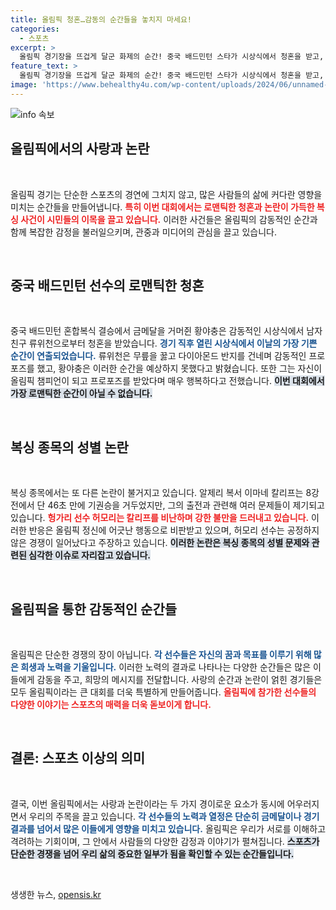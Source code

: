```yaml
---
title: 올림픽 청혼…감동의 순간들을 놓치지 마세요!
categories:
  - 스포츠
excerpt: >
  올림픽 경기장을 뜨겁게 달군 화제의 순간! 중국 배드민턴 스타가 시상식에서 청혼을 받고, 복싱에선 성별 논란이 격화되고 있습니다. 이 특별한 이야기의 이면을 확인해보세요!
feature_text: >
  올림픽 경기장을 뜨겁게 달군 화제의 순간! 중국 배드민턴 스타가 시상식에서 청혼을 받고, 복싱에선 성별 논란이 격화되고 있습니다. 이 특별한 이야기의 이면을 확인해보세요!
image: 'https://www.behealthy4u.com/wp-content/uploads/2024/06/unnamed-file.png'
---
```


<p><img src="https://www.behealthy4u.com/wp-content/uploads/2024/06/unnamed-file.png" alt="info 속보" /></p>

<h2 data-ke-size="size26">올림픽에서의 사랑과 논란</h2>

<p data-ke-size="size16">&nbsp;</p>

<p>올림픽 경기는 단순한 스포츠의 경연에 그치지 않고, 많은 사람들의 삶에 커다란 영향을 미치는 순간들을 만들어냅니다. <b><span style="color: #ee2323;">특히 이번 대회에서는 로맨틱한 청혼과 논란이 가득한 복싱 사건이 시민들의 이목을 끌고 있습니다.</span></b> 이러한 사건들은 올림픽의 감동적인 순간과 함께 복잡한 감정을 불러일으키며, 관중과 미디어의 관심을 끌고 있습니다. </p>

<p data-ke-size="size16">&nbsp;</p>

<h2 data-ke-size="size26">중국 배드민턴 선수의 로맨틱한 청혼</h2>

<p data-ke-size="size16">&nbsp;</p>

<p>중국 배드민턴 혼합복식 결승에서 금메달을 거머쥔 황야충은 감동적인 시상식에서 남자친구 류위천으로부터 청혼을 받았습니다. <b><span style="color: #1a5490;">경기 직후 열린 시상식에서 이날의 가장 기쁜 순간이 연출되었습니다.</span></b> 류위천은 무릎을 꿇고 다이아몬드 반지를 건네며 감동적인 프로포즈를 했고, 황야충은 이러한 순간을 예상하지 못했다고 밝혔습니다. 또한 그는 자신이 올림픽 챔피언이 되고 프로포즈를 받았다며 매우 행복하다고 전했습니다. <b><span style="background-color: #21538527;">이번 대회에서 가장 로맨틱한 순간이 아닐 수 없습니다.</span></b></p>

<p data-ke-size="size16">&nbsp;</p>

<h2 data-ke-size="size26">복싱 종목의 성별 논란</h2>

<p data-ke-size="size16">&nbsp;</p>

<p>복싱 종목에서는 또 다른 논란이 불거지고 있습니다. 알제리 복서 이마네 칼리프는 8강전에서 단 46초 만에 기권승을 거두었지만, 그의 출전과 관련해 여러 문제들이 제기되고 있습니다. <b><span style="color: #ee2323;">헝가리 선수 허모리는 칼리프를 비난하며 강한 불만을 드러내고 있습니다.</span></b> 이러한 반응은 올림픽 정신에 어긋난 행동으로 비판받고 있으며, 허모리 선수는 공정하지 않은 경쟁이 일어났다고 주장하고 있습니다. <b><span style="background-color: #21538527;">이러한 논란은 복싱 종목의 성별 문제와 관련된 심각한 이슈로 자리잡고 있습니다.</span></b></p>

<p data-ke-size="size16">&nbsp;</p>

<h2 data-ke-size="size26">올림픽을 통한 감동적인 순간들</h2>

<p data-ke-size="size16">&nbsp;</p>

<p>올림픽은 단순한 경쟁의 장이 아닙니다. <b><span style="color: #1a5490;">각 선수들은 자신의 꿈과 목표를 이루기 위해 많은 희생과 노력을 기울입니다.</span></b> 이러한 노력의 결과로 나타나는 다양한 순간들은 많은 이들에게 감동을 주고, 희망의 메시지를 전달합니다. 사랑의 순간과 논란이 얽힌 경기들은 모두 올림픽이라는 큰 대회를 더욱 특별하게 만들어줍니다. <b><span style="color: #ee2323;">올림픽에 참가한 선수들의 다양한 이야기는 스포츠의 매력을 더욱 돋보이게 합니다.</span></b></p>

<p data-ke-size="size16">&nbsp;</p>

<h2 data-ke-size="size26">결론: 스포츠 이상의 의미</h2>

<p data-ke-size="size16">&nbsp;</p>

<p>결국, 이번 올림픽에서는 사랑과 논란이라는 두 가지 경이로운 요소가 동시에 어우러지면서 우리의 주목을 끌고 있습니다. <b><span style="color: #1a5490;">각 선수들의 노력과 열정은 단순히 금메달이나 경기 결과를 넘어서 많은 이들에게 영향을 미치고 있습니다.</span></b> 올림픽은 우리가 서로를 이해하고 격려하는 기회이며, 그 안에서 사람들의 다양한 감정과 이야기가 펼쳐집니다. <b><span style="background-color: #21538527;">스포츠가 단순한 경쟁을 넘어 우리 삶의 중요한 일부가 됨을 확인할 수 있는 순간들입니다.</span></b></p>

<p data-ke-size="size16">&nbsp;</p>
생생한 뉴스, <a href="https://opensis.kr" rel="dofollow">opensis.kr</a>


